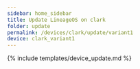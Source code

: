 ```yaml
---
sidebar: home_sidebar
title: Update LineageOS on clark
folder: update
permalink: /devices/clark/update/variant1
device: clark_variant1
---
```

{% include templates/device_update.md %}
